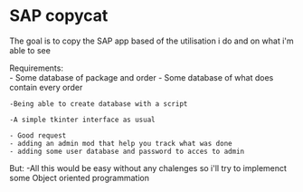# SAP copycat
The goal is to copy the SAP app based of the utilisation i do and on what i'm able to see

Requirements:   
    - Some database of package and order 
        - Some database of what does contain every order
    
    -Being able to create database with a script

    -A simple tkinter interface as usual

    - Good request
    - adding an admin mod that help you track what was done
    - adding some user database and password to acces to admin


But:
    -All this would be easy without any chalenges so i'll try to implemenct some Object oriented programmation